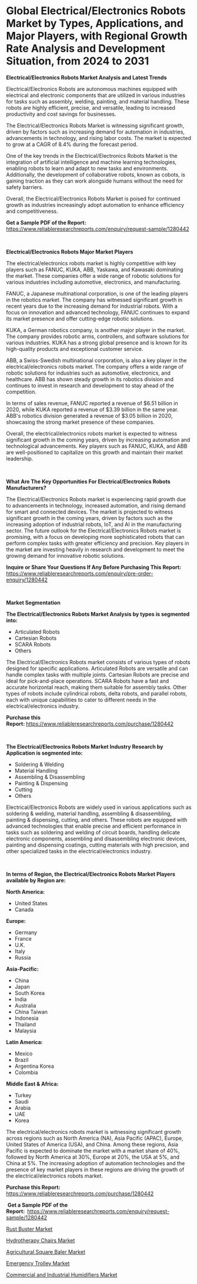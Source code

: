<p><h1>Global Electrical/Electronics Robots Market by Types, Applications, and Major Players, with Regional Growth Rate Analysis and Development Situation, from 2024 to 2031</h1></p><p><strong>Electrical/Electronics Robots Market Analysis and Latest Trends</strong></p>
<p><p>Electrical/Electronics Robots are autonomous machines equipped with electrical and electronic components that are utilized in various industries for tasks such as assembly, welding, painting, and material handling. These robots are highly efficient, precise, and versatile, leading to increased productivity and cost savings for businesses.</p><p>The Electrical/Electronics Robots Market is witnessing significant growth, driven by factors such as increasing demand for automation in industries, advancements in technology, and rising labor costs. The market is expected to grow at a CAGR of 8.4% during the forecast period. </p><p>One of the key trends in the Electrical/Electronics Robots Market is the integration of artificial intelligence and machine learning technologies, enabling robots to learn and adapt to new tasks and environments. Additionally, the development of collaborative robots, known as cobots, is gaining traction as they can work alongside humans without the need for safety barriers.</p><p>Overall, the Electrical/Electronics Robots Market is poised for continued growth as industries increasingly adopt automation to enhance efficiency and competitiveness.</p></p>
<p><strong>Get a Sample PDF of the Report:&nbsp;</strong> <a href="https://www.reliableresearchreports.com/enquiry/request-sample/1280442">https://www.reliableresearchreports.com/enquiry/request-sample/1280442</a></p>
<p>&nbsp;</p>
<p><strong>Electrical/Electronics Robots Major Market Players</strong></p>
<p><p>The electrical/electronics robots market is highly competitive with key players such as FANUC, KUKA, ABB, Yaskawa, and Kawasaki dominating the market. These companies offer a wide range of robotic solutions for various industries including automotive, electronics, and manufacturing.</p><p>FANUC, a Japanese multinational corporation, is one of the leading players in the robotics market. The company has witnessed significant growth in recent years due to the increasing demand for industrial robots. With a focus on innovation and advanced technology, FANUC continues to expand its market presence and offer cutting-edge robotic solutions.</p><p>KUKA, a German robotics company, is another major player in the market. The company provides robotic arms, controllers, and software solutions for various industries. KUKA has a strong global presence and is known for its high-quality products and exceptional customer service.</p><p>ABB, a Swiss-Swedish multinational corporation, is also a key player in the electrical/electronics robots market. The company offers a wide range of robotic solutions for industries such as automotive, electronics, and healthcare. ABB has shown steady growth in its robotics division and continues to invest in research and development to stay ahead of the competition.</p><p>In terms of sales revenue, FANUC reported a revenue of $6.51 billion in 2020, while KUKA reported a revenue of $3.39 billion in the same year. ABB's robotics division generated a revenue of $3.05 billion in 2020, showcasing the strong market presence of these companies.</p><p>Overall, the electrical/electronics robots market is expected to witness significant growth in the coming years, driven by increasing automation and technological advancements. Key players such as FANUC, KUKA, and ABB are well-positioned to capitalize on this growth and maintain their market leadership.</p></p>
<p>&nbsp;</p>
<p><strong>What Are The Key Opportunities For Electrical/Electronics Robots Manufacturers?</strong></p>
<p><p>The Electrical/Electronics Robots market is experiencing rapid growth due to advancements in technology, increased automation, and rising demand for smart and connected devices. The market is projected to witness significant growth in the coming years, driven by factors such as the increasing adoption of industrial robots, IoT, and AI in the manufacturing sector. The future outlook for the Electrical/Electronics Robots market is promising, with a focus on developing more sophisticated robots that can perform complex tasks with greater efficiency and precision. Key players in the market are investing heavily in research and development to meet the growing demand for innovative robotic solutions.</p></p>
<p><strong>Inquire or Share Your Questions If Any Before Purchasing This Report:</strong> <a href="https://www.reliableresearchreports.com/enquiry/pre-order-enquiry/1280442">https://www.reliableresearchreports.com/enquiry/pre-order-enquiry/1280442</a></p>
<p>&nbsp;</p>
<p><strong>Market Segmentation</strong></p>
<p><strong>The Electrical/Electronics Robots Market Analysis by types is segmented into:</strong></p>
<p><ul><li>Articulated Robots</li><li>Cartesian Robots</li><li>SCARA Robots</li><li>Others</li></ul></p>
<p><p>The Electrical/Electronics Robots market consists of various types of robots designed for specific applications. Articulated Robots are versatile and can handle complex tasks with multiple joints. Cartesian Robots are precise and ideal for pick-and-place operations. SCARA Robots have a fast and accurate horizontal reach, making them suitable for assembly tasks. Other types of robots include cylindrical robots, delta robots, and parallel robots, each with unique capabilities to cater to different needs in the electrical/electronics industry.</p></p>
<p><strong>Purchase this Report:&nbsp;</strong><a href="https://www.reliableresearchreports.com/purchase/1280442">https://www.reliableresearchreports.com/purchase/1280442</a></p>
<p>&nbsp;</p>
<p><strong>The Electrical/Electronics Robots Market Industry Research by Application is segmented into:</strong></p>
<p><ul><li>Soldering & Welding</li><li>Material Handling</li><li>Assembling & Disassembling</li><li>Painting & Dispensing</li><li>Cutting</li><li>Others</li></ul></p>
<p><p>Electrical/Electronics Robots are widely used in various applications such as soldering & welding, material handling, assembling & disassembling, painting & dispensing, cutting, and others. These robots are equipped with advanced technologies that enable precise and efficient performance in tasks such as soldering and welding of circuit boards, handling delicate electronic components, assembling and disassembling electronic devices, painting and dispensing coatings, cutting materials with high precision, and other specialized tasks in the electrical/electronics industry.</p></p>
<p>&nbsp;</p>
<p><strong>In terms of Region, the Electrical/Electronics Robots Market Players available by Region are:</strong></p>
<p>
    <p> <strong> North America: </strong>
        <ul>
            <li>United States</li>
            <li>Canada</li>
        </ul>
        </p> 
    <p> <strong> Europe: </strong>
        <ul>
            <li>Germany</li>
            <li>France</li>
            <li>U.K.</li>
            <li>Italy</li>
            <li>Russia</li>
        </ul>
        </p> 
    <p> <strong> Asia-Pacific: </strong>
        <ul>
            <li>China</li>
            <li>Japan</li>
            <li>South Korea</li>
            <li>India</li>
            <li>Australia</li>
            <li>China Taiwan</li>
            <li>Indonesia</li>
            <li>Thailand</li>
            <li>Malaysia</li>
        </ul>
        </p> 
    <p> <strong> Latin America: </strong>
        <ul>
            <li>Mexico</li>
            <li>Brazil</li>
            <li>Argentina Korea</li>
            <li>Colombia</li>
        </ul>
        </p> 
    <p> <strong> Middle East & Africa: </strong>
        <ul>
            <li>Turkey</li>
            <li>Saudi</li>
            <li>Arabia</li>
            <li>UAE</li>
            <li>Korea</li>
        </ul>
    </p>
    </p>
<p><p>The electrical/electronics robots market is witnessing significant growth across regions such as North America (NA), Asia Pacific (APAC), Europe, United States of America (USA), and China. Among these regions, Asia Pacific is expected to dominate the market with a market share of 40%, followed by North America at 30%, Europe at 20%, the USA at 5%, and China at 5%. The increasing adoption of automation technologies and the presence of key market players in these regions are driving the growth of the electrical/electronics robots market.</p></p>
<p><strong>Purchase this Report: </strong><a href="https://www.reliableresearchreports.com/purchase/1280442">https://www.reliableresearchreports.com/purchase/1280442</a></p>
<p>&nbsp;<strong>Get a Sample PDF of the Report:&nbsp;&nbsp;</strong><a href="https://www.reliableresearchreports.com/enquiry/request-sample/1280442">https://www.reliableresearchreports.com/enquiry/request-sample/1280442</a></p>
<p><strong></strong></p>
<p><p><a href="https://medium.com/@ruthmorales25/rust-buster-market-share-evolution-and-market-growth-trends-2024-2031-6c8230b1a79a">Rust Buster Market</a></p><p><a href="https://medium.com/@ruthmorales25/hydrotherapy-chairs-market-outlook-industry-overview-and-forecast-2024-to-2031-daa6e6d5f4b7">Hydrotherapy Chairs Market</a></p><p><a href="https://github.com/biheemgalvinlouises6hokrh3h/Market-Research-Report-List-1/blob/main/agricultural-square-baler-market.md">Agricultural Square Baler Market</a></p><p><a href="https://medium.com/p/d6588414bc25/edit">Emergency Trolley Market</a></p><p><a href="https://github.com/mabutironaldo/Market-Research-Report-List-3/blob/main/commercial-and-industrial-humidifiers-market.md">Commercial and Industrial Humidifiers Market</a></p></p>